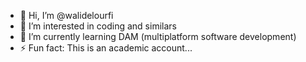 - 👋 Hi, I’m @walidelourfi
- 👀 I’m interested in coding and similars
- 🌱 I’m currently learning DAM (multiplatform software development)
- ⚡ Fun fact: This is an academic account...

<!---
walidelourfi/walidelourfi is a ✨ special ✨ repository because its `README.md` (this file) appears on your GitHub profile.
You can click the Preview link to take a look at your changes.
--->
